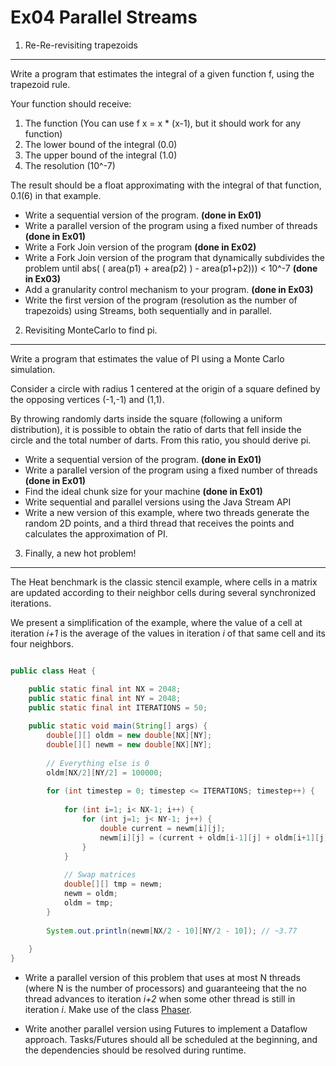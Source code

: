 Ex04 Parallel Streams
=====================

1. Re-Re-revisiting trapezoids
------------------------------

Write a program that estimates the integral of a given function f, using the trapezoid rule.

Your function should receive:

1. The function (You can use f x = x * (x-1), but it should work for any function)
2. The lower bound of the integral (0.0)
3. The upper bound of the integral (1.0)
4. The resolution  (10^-7)

The result should be a float approximating with the integral of that function, 0.1(6) in that example.

- Write a sequential version of the program. __(done in Ex01)__
- Write a parallel version of the program using a fixed number of threads __(done in Ex01)__
- Write a Fork Join version of the program __(done in Ex02)__
- Write a Fork Join version of the program that dynamically subdivides the problem until abs( ( area(p1) + area(p2) ) - area(p1+p2))) < 10^-7 __(done in Ex03)__
- Add a granularity control mechanism to your program. __(done in Ex03)__
- Write the first version of the program (resolution as the number of trapezoids) using Streams, both sequentially and in parallel.


2. Revisiting MonteCarlo to find pi.
------------------------------------

Write a program that estimates the value of PI using a Monte Carlo simulation.

Consider a circle with radius 1 centered at the origin of a square defined by the opposing vertices (-1,-1) and (1,1).

By throwing randomly darts inside the square (following a uniform distribution), it is possible to obtain the ratio of darts that fell inside the circle and the total number of darts. From this ratio, you should derive pi.

- Write a sequential version of the program.  __(done in Ex01)__
- Write a parallel version of the program using a fixed number of threads  __(done in Ex01)__
- Find the ideal chunk size for your machine  __(done in Ex01)__
- Write sequential and parallel versions using the Java Stream API
- Write a new version of this example, where two threads generate the random 2D points, and a third thread that receives the points and calculates the approximation of PI.


3. Finally, a new hot problem!
------------------------------

The Heat benchmark is the classic stencil example, where cells in a matrix are updated according to their neighbor cells during several synchronized iterations.

We present a simplification of the example, where the value of a cell at iteration _i+1_ is the average of the values in iteration _i_ of that same cell and its four neighbors.

```java

public class Heat {

	public static final int NX = 2048;
	public static final int NY = 2048;
	public static final int ITERATIONS = 50;
	
	public static void main(String[] args) {
		double[][] oldm = new double[NX][NY];
		double[][] newm = new double[NX][NY];
		
		// Everything else is 0
		oldm[NX/2][NY/2] = 100000;
		
		for (int timestep = 0; timestep <= ITERATIONS; timestep++) {
			
			for (int i=1; i< NX-1; i++) {
				for (int j=1; j< NY-1; j++) {
					double current = newm[i][j];
					newm[i][j] = (current + oldm[i-1][j] + oldm[i+1][j] + oldm[i][j-1] + oldm[i][j+1]) / 5; 
				}
			}
			
			// Swap matrices
			double[][] tmp = newm;
			newm = oldm;
			oldm = tmp;
		}
		
		System.out.println(newm[NX/2 - 10][NY/2 - 10]); // ~3.77
		
	}
}

````


* Write a parallel version of this problem that uses at most N threads (where N is the number of processors) and guaranteeing that the no thread advances to iteration _i+2_ when some other thread is still in iteration _i_. Make use of the class [Phaser](https://docs.oracle.com/javase/7/docs/api/java/util/concurrent/Phaser.html).

* Write another parallel version using Futures to implement a Dataflow approach. Tasks/Futures should all be scheduled at the beginning, and the dependencies should be resolved during runtime.